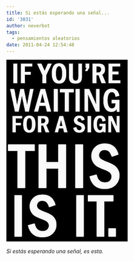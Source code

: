 ```yaml
---
title: Si estás esperando una señal...
id: '3031'
author: neverbot
tags:
  - pensamientos aleatorios
date: 2011-04-24 12:54:48
---
```


![201104241254.jpg](./si-estas-esperando-una-senal/201104241254.jpg)

_Si estás esperando una señal, es esta._